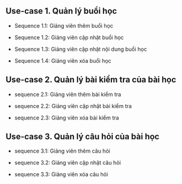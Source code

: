 ## Use-case 1. Quản lý buổi học

- Sequence 1.1: Giảng viên thêm buổi học

- Sequence 1.2: Giảng viên cập nhật buổi học

- Sequence 1.3: Giảng viên cập nhật nội dung buổi học

- Sequence 1.4: Giảng viên xóa buổi học

## Use-case 2. Quản lý bài kiểm tra của bài học

- sequence 2.1: Giảng viên thêm bài kiểm tra

- sequence 2.2: Giảng viên cập nhật bài kiểm tra

- sequence 2.3: Giảng viên xóa bài kiểm tra

## Use-case 3. Quản lý câu hỏi của bài học

- sequence 3.1: Giảng viên thêm câu hỏi

- sequence 3.2: Giảng viên cập nhật câu hỏi

- sequence 3.3: Giảng viên xóa câu hỏi
